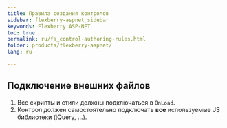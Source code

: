 ```yaml
---
title: Правила создания контролов
sidebar: flexberry-aspnet_sidebar
keywords: Flexberry ASP-NET
toc: true
permalink: ru/fa_control-authoring-rules.html
folder: products/flexberry-aspnet/
lang: ru

---
```


## Подключение внешних файлов

1. Все скрипты и стили должны подключаться в `OnLoad`.
2. Контрол должен самостоятельно подключать **все** используемые JS библиотеки (jQuery, ...).